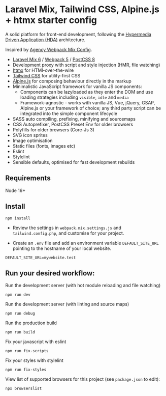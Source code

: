 # Laravel Mix, Tailwind CSS, Alpine.js + htmx starter config

A solid platform for front-end development, following the [Hypermedia Driven Application (HDA)](https://htmx.org/essays/hypermedia-driven-applications/) architecture.

Inspired by [Agency Webpack Mix Config](https://github.com/ben-rogerson/agency-webpack-mix-config).

* [Laravel Mix 6](https://laravel-mix.com/) / [Webpack 5](https://webpack.js.org/) / [PostCSS 8](https://postcss.org/)
* Development proxy with script and style injection (HMR, file watching)
* [htmx](https://htmx.org/) for HTMl-over-the-wire 
* [Tailwind CSS](https://tailwindcss.com/) for utility-first CSS
* [Alpine.js](https://alpinejs.dev/) for composing behaviour directly in the markup
* Minimalistic JavaScript framework for vanilla JS components:
  * Components can be lazyloaded as they enter the DOM and use loading strategies including `visible`, `idle` and `media`
  * Framework-agnostic - works with vanilla JS, Vue, jQuery, GSAP, Alpine.js or your framework of choice; any third party script can be integrated into the simple component lifecycle
* SASS auto compiling, prefixing, minifying and sourcemaps
* CSS Autoprefixer, PostCSS Preset Env for older browsers
* Polyfills for older browsers (Core-Js 3)  
* SVG icon sprites  
* Image optimisation
* Static files (fonts, images etc)
* Eslint
* Stylelint
* Sensible defaults, optimised for fast development rebuilds

## Requirements

Node 16+

## Install

	npm install

* Review the settings in `webpack.mix.settings.js` and `tailwind.config.php`, and customise for your project.

* Create an `.env`  file and add an environment variable `DEFAULT_SITE_URL` pointing to the hostname of your local website.

```dotenv
DEFAULT_SITE_URL=mywebsite.test
```

## Run your desired workflow:

Run the development server (with hot module reloading and file watching)

    npm run dev

Run the development server (with linting and source maps)

    npm run debug

Run the production build

    npm run build

Fix your javascript with eslint

    npm run fix-scripts

Fix your styles with stylelint

    npm run fix-styles   

View list of supported browsers for this project (see `package.json` to edit):

    npx browserslist

    
